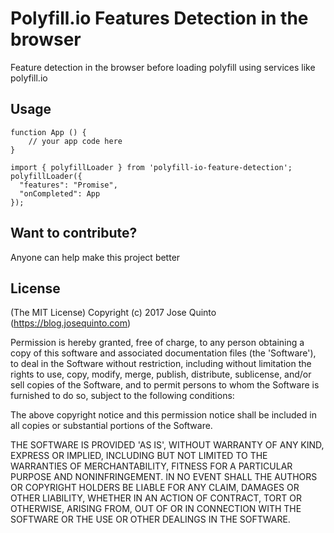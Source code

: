 # Polyfill.io Features Detection in the browser
Feature detection in the browser before loading polyfill using services like polyfill.io

## Usage
```
function App () {
    // your app code here
}

import { polyfillLoader } from 'polyfill-io-feature-detection';
polyfillLoader({
  "features": "Promise",
  "onCompleted": App
});
```


## Want to contribute?
Anyone can help make this project better

## License
(The MIT License)
Copyright (c) 2017 Jose Quinto (https://blog.josequinto.com)

Permission is hereby granted, free of charge, to any person obtaining a copy of this software and associated documentation files (the 'Software'), to deal in the Software without restriction, including without limitation the rights to use, copy, modify, merge, publish, distribute, sublicense, and/or sell copies of the Software, and to permit persons to whom the Software is furnished to do so, subject to the following conditions:

The above copyright notice and this permission notice shall be included in all copies or substantial portions of the Software.

THE SOFTWARE IS PROVIDED 'AS IS', WITHOUT WARRANTY OF ANY KIND, EXPRESS OR IMPLIED, INCLUDING BUT NOT LIMITED TO THE WARRANTIES OF MERCHANTABILITY, FITNESS FOR A PARTICULAR PURPOSE AND NONINFRINGEMENT. IN NO EVENT SHALL THE AUTHORS OR COPYRIGHT HOLDERS BE LIABLE FOR ANY CLAIM, DAMAGES OR OTHER LIABILITY, WHETHER IN AN ACTION OF CONTRACT, TORT OR OTHERWISE, ARISING FROM, OUT OF OR IN CONNECTION WITH THE SOFTWARE OR THE USE OR OTHER DEALINGS IN THE SOFTWARE.